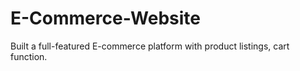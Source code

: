 # E-Commerce-Website
 Built a full-featured E-commerce platform with product listings, cart function.
